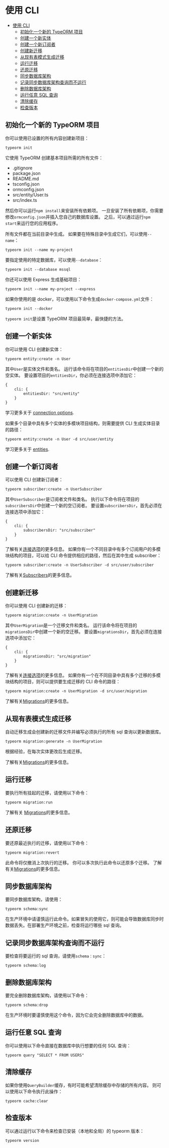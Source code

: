 # 使用 CLI

- [使用 CLI](#%E4%BD%BF%E7%94%A8-cli)
  - [初始化一个新的 TypeORM 项目](#%E5%88%9D%E5%A7%8B%E5%8C%96%E4%B8%80%E4%B8%AA%E6%96%B0%E7%9A%84-typeorm-%E9%A1%B9%E7%9B%AE)
  - [创建一个新实体](#%E5%88%9B%E5%BB%BA%E4%B8%80%E4%B8%AA%E6%96%B0%E5%AE%9E%E4%BD%93)
  - [创建一个新订阅者](#%E5%88%9B%E5%BB%BA%E4%B8%80%E4%B8%AA%E6%96%B0%E8%AE%A2%E9%98%85%E8%80%85)
  - [创建新迁移](#%E5%88%9B%E5%BB%BA%E6%96%B0%E8%BF%81%E7%A7%BB)
  - [从现有表模式生成迁移](#%E4%BB%8E%E7%8E%B0%E6%9C%89%E8%A1%A8%E6%A8%A1%E5%BC%8F%E7%94%9F%E6%88%90%E8%BF%81%E7%A7%BB)
  - [运行迁移](#%E8%BF%90%E8%A1%8C%E8%BF%81%E7%A7%BB)
  - [还原迁移](#%E8%BF%98%E5%8E%9F%E8%BF%81%E7%A7%BB)
  - [同步数据库架构](#%E5%90%8C%E6%AD%A5%E6%95%B0%E6%8D%AE%E5%BA%93%E6%9E%B6%E6%9E%84)
  - [记录同步数据库架构查询而不运行](#%E8%AE%B0%E5%BD%95%E5%90%8C%E6%AD%A5%E6%95%B0%E6%8D%AE%E5%BA%93%E6%9E%B6%E6%9E%84%E6%9F%A5%E8%AF%A2%E8%80%8C%E4%B8%8D%E8%BF%90%E8%A1%8C)
  - [删除数据库架构](#%E5%88%A0%E9%99%A4%E6%95%B0%E6%8D%AE%E5%BA%93%E6%9E%B6%E6%9E%84)
  - [运行任意 SQL 查询](#%E8%BF%90%E8%A1%8C%E4%BB%BB%E6%84%8F-sql-%E6%9F%A5%E8%AF%A2)
  - [清除缓存](#%E6%B8%85%E9%99%A4%E7%BC%93%E5%AD%98)
  - [检查版本](#%E6%A3%80%E6%9F%A5%E7%89%88%E6%9C%AC)

## 初始化一个新的 TypeORM 项目

你可以使用已设置的所有内容创建新项目：

```
typeorm init
```

它使用 TypeORM 创建基本项目所需的所有文件：

- .gitignore
- package.json
- README.md
- tsconfig.json
- ormconfig.json
- src/entity/User.ts
- src/index.ts

然后你可以运行`npm install`来安装所有依赖项。
一旦安装了所有依赖项，你需要修改`ormconfig.json`并插入您自己的数据库设置。
之后，可以通过运行`npm start`来运行您的应用程序。

所有文件都在当前目录中生成。
如果要在特殊目录中生成它们，可以使用`--name`：

```
typeorm init --name my-project
```

要指定使用的特定数据库，可以使用`--database`：

```
typeorm init --database mssql
```

你还可以使用 Express 生成基础项目：

```
typeorm init --name my-project --express
```

如果你使用的是 docker，可以使用以下命令生成`docker-compose.yml`文件：

```
typeorm init --docker
```

`typeorm init`是设置 TypeORM 项目最简单，最快捷的方法。

## 创建一个新实体

你可以使用 CLI 创建新实体：

```
typeorm entity:create -n User
```

其中`User`是实体文件和类名。
运行该命令将在项目的`entitiesDir`中创建一个新的空实体。
要设置项目的`entitiesDir`，你必须在连接选项中添加它：

```
{
    cli: {
        entitiesDir: "src/entity"
    }
}
```

学习更多关于 [connection options](./connection-options.md).

如果多个目录中具有多个实体的多模块项目结构，则需要提供 CLI 生成实体目录的路径：

```
typeorm entity:create -n User -d src/user/entity
```

学习更多关于 [entities](./entities.md).

## 创建一个新订阅者

可以使用 CLI 创建新订阅者：

```
typeorm subscriber:create -n UserSubscriber
```

其中`UserSubscriber`是订阅者文件和类名。
执行以下命令将在项目的`subscribersDir`中创建一个新的空订阅者。
要设置`subscribersDir`，首先必须在连接选项中添加它：

```
{
    cli: {
        subscribersDir: "src/subscriber"
    }
}
```

了解有关[连接选项](./connection-options.md)的更多信息。
如果你有一个不同目录中有多个订阅用户的多模块结构的项目，可以给 CLI 命令提供相应的路径，然后在其中生成 subscriber：

```
typeorm subscriber:create -n UserSubscriber -d src/user/subscriber
```

了解有关[Subscribers](./listeners-and-subscribers.md)的更多信息。

## 创建新迁移

你可以使用 CLI 创建新的迁移：

```
typeorm migration:create -n UserMigration
```

其中`UserMigration`是一个迁移文件和类名。
运行该命令将在项目的`migrationsDir`中创建一个新的空迁移。
要设置`migrationsDir`，首先必须在连接选项中添加它：

```
{
    cli: {
        migrationsDir: "src/migration"
    }
}
```

了解有关[连接选项](./connection-options.md)的更多信息。
如果你有一个在不同目录中具有多个迁移的多模块结构的项目，则可以提供要生成迁移的 CLI 命令的路径：

```
typeorm migration:create -n UserMigration -d src/user/migration
```

了解有关[Migrations](./migrations.md)的更多信息。

## 从现有表模式生成迁移

自动迁移生成会创建新的迁移文件并编写必须执行的所有 sql 查询以更新数据库。

```
typeorm migration:generate -n UserMigration
```

根据经验，在每次实体更改后生成迁移。

了解有关[Migrations](./migrations.md)的更多信息。

## 运行迁移

要执行所有挂起的迁移，请使用以下命令：

```
typeorm migration:run
```

了解有关 [Migrations](./migrations.md)的更多信息。

## 还原迁移

要还原最近执行的迁移，请使用以下命令：

```
typeorm migration:revert
```

此命令将仅撤消上次执行的迁移。
你可以多次执行此命令以还原多个迁移。
了解有关[Migrations](./migrations.md)的更多信息。

## 同步数据库架构

要同步数据库架构，请使用：

```
typeorm schema:sync
```

在生产环境中请谨慎运行此命令。如果冒失的使用它，则可能会导致数据库同步时数据丢失。在部署生产环境之前，检查将运行哪些 sql 查询。

## 记录同步数据库架构查询而不运行

要检查将要运行的 sql 查询，请使用`schema：sync`：

```
typeorm schema:log
```

## 删除数据库架构

要完全删除数据库架构，请使用以下命令：

```
typeorm schema:drop
```

在生产环境时要谨慎使用这个命令，因为它会完全删除数据库中的数据。

## 运行任意 SQL 查询

你可以使用以下命令直接在数据库中执行想要的任何 SQL 查询：

```
typeorm query "SELECT * FROM USERS"
```

## 清除缓存

如果你使用`QueryBuilder`缓存，有时可能希望清除缓存中存储的所有内容。
则可以使用以下命令执行此操作：

```
typeorm cache:clear
```

## 检查版本

可以通过运行以下命令来检查已安装（本地和全局）的 typeorm 版本：

```
typeorm version
```

